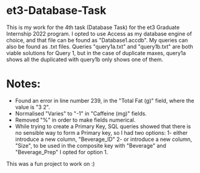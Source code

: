 # et3-Database-Task
This is my work for the 4th task (Database Task) for the et3 Graduate Internship 2022 program. I opted to use Access as my database engine of choice, and that file can be found as "Database1.accdb". My queries can also be found as .txt files. Queries "query1a.txt" and "query1b.txt" are both viable solutions for Query 1, but in the case of duplicate maxes, query1a shows all the duplicated with query1b only shows one of them.

# Notes:
* Found an error in line number 239, in the "Total Fat (g)" field, where the value is "3 2".
* Normalised "Varies" to "-1" in "Caffeine (mg)" fields.
* Removed "%" in order to make fields numerical.
* While trying to create a Primary Key, SQL queries showed that there is no sensible way to form a Primary key, so I had two options:
	1- either introduce a new column, "Beverage_ID"
	2- or introduce a new column, "Size", to be used in the composite key with "Beverage" and "Beverage_Prep"
I opted for option 1.

This was a fun project to work on :)


